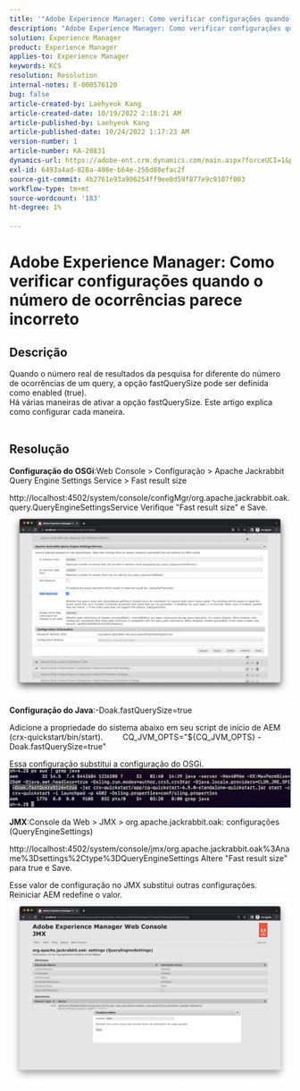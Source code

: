 ```yaml
---
title: '"Adobe Experience Manager: Como verificar configurações quando o número de ocorrências parece incorreto'''
description: "Adobe Experience Manager: Como verificar configurações quando o número de ocorrências parece incorreto"
solution: Experience Manager
product: Experience Manager
applies-to: Experience Manager
keywords: KCS
resolution: Resolution
internal-notes: E-000576120
bug: false
article-created-by: Laehyeok Kang
article-created-date: 10/19/2022 2:18:21 AM
article-published-by: Laehyeok Kang
article-published-date: 10/24/2022 1:17:23 AM
version-number: 1
article-number: KA-20831
dynamics-url: https://adobe-ent.crm.dynamics.com/main.aspx?forceUCI=1&pagetype=entityrecord&etn=knowledgearticle&id=9b90084b-544f-ed11-bba2-0022480867bd
exl-id: 6493a4ad-828a-408e-b64e-256d88efac2f
source-git-commit: 4b2761e93a906254ff9ee0d59f877e9c9107f003
workflow-type: tm+mt
source-wordcount: '183'
ht-degree: 1%

---
```


# Adobe Experience Manager: Como verificar configurações quando o número de ocorrências parece incorreto

## Descrição

Quando o número real de resultados da pesquisa for diferente do número de ocorrências de um query, a opção fastQuerySize pode ser definida como enabled (true).
<br>Há várias maneiras de ativar a opção fastQuerySize. Este artigo explica como configurar cada maneira.
<br> 

## Resolução


<b>Configuração do OSGi</b>:Web Console > Configuração > Apache Jackrabbit Query Engine Settings Service > Fast result size

http://localhost:4502/system/console/configMgr/org.apache.jackrabbit.oak.query.QueryEngineSettingsService Verifique &quot;Fast result size&quot; e Save.
   ![](assets/cef3b476-b74f-ed11-bba2-0022480867bd.png)

<b>Configuração do Java</b>:-Doak.fastQuerySize=true

Adicione a propriedade do sistema abaixo em seu script de início de AEM (crx-quickstart/bin/start).
        CQ_JVM_OPTS=&quot;${CQ_JVM_OPTS} -Doak.fastQuerySize=true&quot;

Essa configuração substitui a configuração do OSGi.
    ![](assets/4afe8a85-b74f-ed11-bba2-0022480867bd.png)

<b>JMX</b>:Console da Web > JMX > org.apache.jackrabbit.oak: configurações (QueryEngineSettings)

http://localhost:4502/system/console/jmx/org.apache.jackrabbit.oak%3Aname%3Dsettings%2Ctype%3DQueryEngineSettings Altere &quot;Fast result size&quot; para true e Save.

Esse valor de configuração no JMX substitui outras configurações. Reiniciar AEM redefine o valor.
![](assets/8592cd98-b74f-ed11-bba2-0022480867bd.png)
